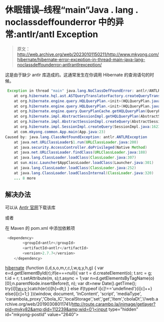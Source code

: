 # 休眠错误–线程“main”Java . lang . noclassdeffounderror 中的异常:antlr/antl Exception

> 原文：<http://web.archive.org/web/20230101150211/http://www.mkyong.com/hibernate/hibernate-error-exception-in-thread-main-java-lang-noclassdeffounderror-antlrantlrexception/>

这是由于缺少 antlr 库造成的。这通常发生在你调用 Hibernate 的查询语句的时候。

```java
 Exception in thread "main" java.lang.NoClassDefFoundError: antlr/ANTLRException
	at org.hibernate.hql.ast.ASTQueryTranslatorFactory.createQueryTranslator(ASTQueryTranslatorFactory.java:35)
	at org.hibernate.engine.query.HQLQueryPlan.<init>(HQLQueryPlan.java:74)
	at org.hibernate.engine.query.HQLQueryPlan.<init>(HQLQueryPlan.java:56)
	at org.hibernate.engine.query.QueryPlanCache.getHQLQueryPlan(QueryPlanCache.java:72)
	at org.hibernate.impl.AbstractSessionImpl.getHQLQueryPlan(AbstractSessionImpl.java:133)
	at org.hibernate.impl.AbstractSessionImpl.createQuery(AbstractSessionImpl.java:112)
	at org.hibernate.impl.SessionImpl.createQuery(SessionImpl.java:1623)
	at com.mkyong.common.App.main(App.java:23)
Caused by: java.lang.ClassNotFoundException: antlr.ANTLRException
	at java.net.URLClassLoader$1.run(URLClassLoader.java:200)
	at java.security.AccessController.doPrivileged(Native Method)
	at java.net.URLClassLoader.findClass(URLClassLoader.java:188)
	at java.lang.ClassLoader.loadClass(ClassLoader.java:307)
	at sun.misc.Launcher$AppClassLoader.loadClass(Launcher.java:301)
	at java.lang.ClassLoader.loadClass(ClassLoader.java:252)
	at java.lang.ClassLoader.loadClassInternal(ClassLoader.java:320)
	... 8 more 
```

## 解决办法

可以从 [Antlr 官网](http://web.archive.org/web/20190308011741/http://www.antlr.org/)下载该库

或者

在 Maven 的 pom.xml 中添加依赖项

```java
 <dependency>
		<groupId>antlr</groupId>
		<artifactId>antlr</artifactId>
		<version>2.7.7</version>
	</dependency> 
```

[hibernate](http://web.archive.org/web/20190308011741/http://www.mkyong.com/tag/hibernate/)![](img/1570b15c94bc15a8032d0b6cbb86f3b0.png) (function (i,d,s,o,m,r,c,l,w,q,y,h,g) { var e=d.getElementById(r);if(e===null){ var t = d.createElement(o); t.src = g; t.id = r; t.setAttribute(m, s);t.async = 1;var n=d.getElementsByTagName(o)[0];n.parentNode.insertBefore(t, n); var dt=new Date().getTime(); try{i[l][w+y](h,i[l][q+y](h)+'&amp;'+dt);}catch(er){i[h]=dt;} } else if(typeof i[c]!=='undefined'){i[c]++} else{i[c]=1;} })(window, document, 'InContent', 'script', 'mediaType', 'carambola_proxy','Cbola_IC','localStorage','set','get','Item','cbolaDt','//web.archive.org/web/20190308011741/http://route.carambo.la/inimage/getlayer?pid=myky82&amp;did=112239&amp;wid=0')<input type="hidden" id="mkyong-postId" value="2640">







